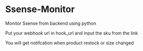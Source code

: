 # Ssense-Monitor
Monitor Ssense from backend using python

Put your webhook url in hook_url and input the sku from the link

You will get notifcation when product restock or size changed
